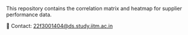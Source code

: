 This repository contains the correlation matrix and heatmap for supplier performance data.

📧 Contact: 22f3001404@ds.study.iitm.ac.in
